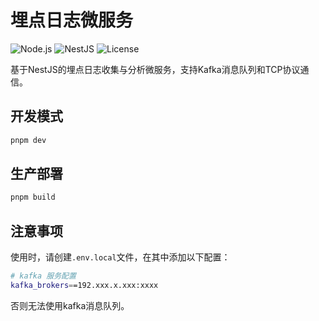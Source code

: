 # 埋点日志微服务

![Node.js](https://img.shields.io/badge/node->=18-brightgreen.svg)
![NestJS](https://img.shields.io/badge/nestjs-10.0.0-blue.svg)
![License](https://img.shields.io/badge/license-MIT-brightgreen.svg)

基于NestJS的埋点日志收集与分析微服务，支持Kafka消息队列和TCP协议通信。

## 开发模式

```bash
pnpm dev
```

## 生产部署

```bash
pnpm build
```

## 注意事项

使用时，请创建`.env.local`文件，在其中添加以下配置：

```bash
# kafka 服务配置
kafka_brokers==192.xxx.x.xxx:xxxx
```

否则无法使用kafka消息队列。
